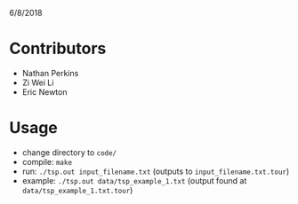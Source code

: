 6/8/2018

# Contributors

- Nathan Perkins
- Zi Wei Li
- Eric Newton

# Usage

- change directory to `code/`
- compile: `make`
- run: `./tsp.out input_filename.txt` (outputs to `input_filename.txt.tour`)
- example: `./tsp.out data/tsp_example_1.txt` (output found at `data/tsp_example_1.txt.tour`)
